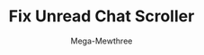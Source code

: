 ---
title: Fix Unread Chat Scroller
author: Mega-Mewthree
description_markdown: >-
  Fixes channels not getting marked as read upon scrolling to the bottom of the chat when using custom themes.
github: https://github.com/Mega-Mewthree/
download: https://github.com/Mega-Mewthree/BetterDiscordPlugins/tree/master/Plugins/FixUnreadChatScroller
support: https://discordapp.com/invite/ZYND2Xd
tags:
layout: product
ghcommentid: 46
---